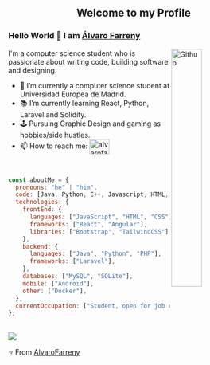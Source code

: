 <p align="center">
 <h2 align="center">Welcome to my Profile</h2>
</p>

### Hello World 👋 I am [Álvaro Farreny](https://github.com/AlvaroFarreny)

<img width="35%" align="right" alt="Github" src="https://github.com/snipe/animated-gifs/blob/master/Approved/FistBumpHero6.gif" />

I'm a computer science student who is passionate about writing code, building software and designing.

- 🔭 I’m currently a computer science student at Universidad Europea de Madrid.
- 📚 I’m currently learning React, Python, Laravel and Solidity.
- 🕹️ Pursuing Graphic Design and gaming as hobbies/side hustles.
- 📫 How to reach me:
  <a href="https://www.linkedin.com/in/alvarofarrenyboixader/" target="blank"><img align="center" src="https://raw.githubusercontent.com/rahuldkjain/github-profile-readme-generator/master/src/images/icons/Social/linked-in-alt.svg" alt="alvarofarreny" height="30" width="40" /></a>

<br>

```javascript
const aboutMe = {
  pronouns: "he" | "him",
  code: [Java, Python, C++, Javascript, HTML, CSS, PHP, SQL],
  technologies: {
    frontEnd: {
      languages: ["JavaScript", "HTML", "CSS"],
      frameworks: ["React", "Angular"],
      libraries: ["Bootstrap", "TailwindCSS"],
    },
    backend: {
      languages: ["Java", "Python", "PHP"],
      frameworks: ["Laravel"],
    },
    databases: ["MySQL", "SQLite"],
    mobile: ["Android"],
    other: ["Docker"],
  },
  currentOccupation: ["Student, open for job opportunities"],
};
```

</br>

<img align="center" src="https://github-readme-stats.vercel.app/api/top-langs/?username=AlvaroFarreny&theme=dark">


⭐️ From [AlvaroFarreny](https://alvarofarreny.github.io)
